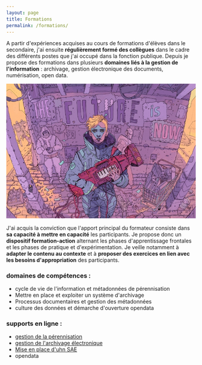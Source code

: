 ```yaml
---
layout: page
title: Formations
permalink: /formations/
---
```


A partir d'expériences acquises au cours de formations d'élèves dans le secondaire, j'ai ensuite **régulièrement formé des collègues** dans le cadre des différents postes que j'ai occupé dans la fonction publique.
Depuis je propose des formations dans plusieurs **domaines liés à la gestion de l'information** : archivage, gestion électronique des documents, numérisation, open data.

![dans le désert B](https://github.com/akakeronos/formations/raw/master/pin/media/futureNow.jpg)

J'ai acquis la conviction que l'apport principal du formateur consiste dans **sa capacité à mettre en capacité** les participants. Je propose donc un **dispositif formation-action** alternant les phases d'apprentissage frontales et les phases de pratique et d'expérimentation.
Je veille notamment à **adapter le contenu au contexte** et à **proposer des exercices en lien avec les besoins d'appropriation** des participants.

### domaines de compétences :

* cycle de vie de l'information et métadonnées de pérennisation
* Mettre en place et exploiter un système d'archivage
* Processus documentaires et gestion des métadonnées
* culture des données et démarche d'ouverture opendata

### supports en ligne :

* [gestion de la pérennisation](https://akakeronos.github.io/formations/pin/slideshow.html)
* [gestion de l'archivage électronique](https://akakeronos.github.io/formations/ad77/slideshow.html#1)
* [Mise en place d'uhn SAE](https://akakeronos.github.io/formations/ad77/slideshow2.html#1)
* opendata
